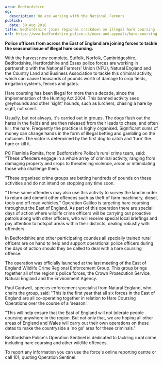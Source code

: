 ```yaml
area: Bedfordshire
og:
  description: We are working with the National Farmers
publish:
  date: 30 Aug 2018
title: Bedfordshire joins regional crackdown on illegal hare coursing
url: https://www.bedfordshire.police.uk/news-and-appeals/hare-coursing-campaign-aug18
```

**Police officers from across the East of England are joining forces to tackle the seasonal issue of illegal hare coursing.**

With the harvest now complete, Suffolk, Norfolk, Cambridgeshire, Bedfordshire, Hertfordshire and Essex police forces are working in partnership with the National Farmers' Union (NFU), Natural England and the Country Land and Business Association to tackle this criminal activity, which can cause thousands of pounds worth of damage to crop fields, irrigation systems, fences and gates.

Hare coursing has been illegal for more than a decade, since the implementation of the Hunting Act 2004. This banned activity sees greyhounds and other 'sight' hounds, such as lurchers, chasing a hare by sight, not scent.

Usually, but not always, it's carried out in groups. The dogs flush out the hares in the fields and are then released from their leads to chase, and often kill, the hare. Frequently the practice is highly organised. Significant sums of money can change hands in the form of illegal betting and gambling on the outcome. The victor is determined by the first dog to catch and 'turn' the hare or kill it.

PC Flaminia Romita, from Bedfordshire Police's rural crime team, said: "These offenders engage in a whole array of criminal activity, ranging from damaging property and crops to threatening violence, arson or intimidating those who challenge them.

"These organised crime groups are betting hundreds of pounds on these activities and do not intend on stopping any time soon.

"These same offenders may also use this activity to survey the land in order to return and commit other offences such as theft of farm machinery, diesel, tools and off road vehicles." Operation Galileo is targeting hare coursing throughout the East of England. As part of this operation there are special days of action where wildlife crime officers will be carrying out proactive patrols along with other officers, who will receive special local briefings and pay attention to hotspot areas within their districts, dealing robustly with offenders.

In Bedfordshire and other participating counties all specially trained rural officers are on hand to help and support operational police officers during the days of action should they be called to deal with a hare coursing offence.

The operation was officially launched at the last meeting of the East of England Wildlife Crime Regional Enforcement Group. This group brings together all of the region's police forces, the Crown Prosecution Service, Natural England and the Environment Agency.

Paul Cantwell, species enforcement specialist from Natural England, who chairs the group, said: "This is the first year that all six forces in the East of England are all co-operating together in relation to Hare Coursing Operations over the course of a 'season'.

"This will help ensure that the East of England will not tolerate people coursing anywhere in the region. But not only that, we are hoping all other areas of England and Wales will carry out their own operations on these dates to make the countryside a 'no go' area for these criminals."

Bedfordshire Police's Operation Sentinel is dedicated to tackling rural crime, including hare coursing and other wildlife offences.

To report any information you can use the force's online reporting centre or call 101, quoting Operation Sentinel.
